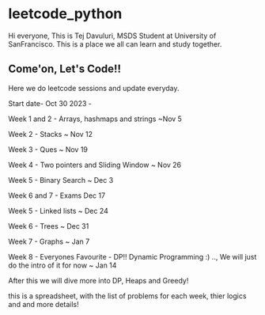 # leetcode_python

Hi everyone, This is Tej Davuluri, MSDS Student at University of SanFrancisco. This is a place we all can learn and study together. 
## Come'on, Let's Code!!
Here we do leetcode sessions and update everyday.

Start date- Oct 30 2023 - 

Week 1 and 2 - Arrays, hashmaps and strings ~Nov 5

Week 2 - Stacks ~ Nov 12

Week 3 - Ques ~ Nov 19

Week 4 - Two pointers and Sliding Window ~ Nov 26

Week 5 - Binary Search ~ Dec 3

Week 6 and 7 - Exams Dec 17

Week 5 - Linked lists ~ Dec 24

Week 6 - Trees ~ Dec 31

Week 7 - Graphs ~ Jan 7

Week 8 - Everyones Favourite - DP!! Dynamic Programming :) .., We will just do the intro of it for now ~ Jan 14

After this we will dive more into DP, Heaps and Greedy!

this is a spreadsheet, with the list of problems for each week, thier logics and and more details!
